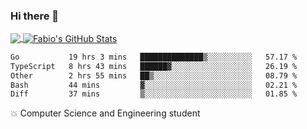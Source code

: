 ### Hi there 👋
<a href="https://github.com/fabiovincenzi/fabiovincenzi">
  <img align="center" src="https://github-readme-stats.vercel.app/api/top-langs/?username=fabiovincenzi&title_color=ffffff&text_color=c9cacc&icon_color=2bbc8a&bg_color=1d1f21&langs_count=3" />
</a>
<a href="https://github.com/fabiovincenzi/fabiovincenzi">
  <img align="center" src="https://github-readme-stats.vercel.app/api?username=fabiovincenzi&show_icons=true&line_height=27&count_private=true&title_color=ffffff&text_color=c9cacc&icon_color=2bbc8a&bg_color=1d1f21" alt="Fabio's GitHub Stats" />
</a>
<!--START_SECTION:waka-->

```txt
Go           19 hrs 3 mins   ██████████████▒░░░░░░░░░░   57.17 %
TypeScript   8 hrs 43 mins   ██████▓░░░░░░░░░░░░░░░░░░   26.19 %
Other        2 hrs 55 mins   ██▒░░░░░░░░░░░░░░░░░░░░░░   08.79 %
Bash         44 mins         ▓░░░░░░░░░░░░░░░░░░░░░░░░   02.21 %
Diff         37 mins         ▒░░░░░░░░░░░░░░░░░░░░░░░░   01.85 %
```

<!--END_SECTION:waka-->

:boom: Computer Science and Engineering student
